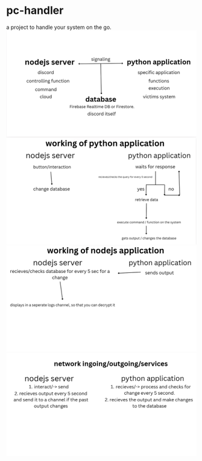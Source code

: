 # pc-handler
a project to handle your system on the go.
![Preview](https://github.com/notysozu/pc-handler/blob/main/assets/images/1.png?raw=true)
![Preview](https://github.com/notysozu/pc-handler/blob/main/assets/images/2.png?raw=true)
![Preview](https://github.com/notysozu/pc-handler/blob/main/assets/images/3.png?raw=true)
![Preview](https://github.com/notysozu/pc-handler/blob/main/assets/images/4.png?raw=true)
